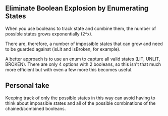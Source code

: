 ## Eliminate Boolean Explosion by Enumerating States

When you use booleans to track state and combine them, the number of possible states grows exponentially (2^x).

There are, therefore, a number of impossible states that can grow and need to be guarded against (isLit and isBroken, for example).

A better approach is to use an enum to capture all valid states (LIT, UNLIT, BROKEN). There are only 4 options with 2 booleans, so this isn't that much more efficient but with even a few more this becomes useful.

## Personal take

Keeping track of only the possible states in this way can avoid having to think about impossible states and all of the possible combinations of the chained/combined booleans.
